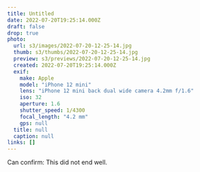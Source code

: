 ```yaml
---
title: Untitled
date: 2022-07-20T19:25:14.000Z
draft: false
drop: true
photo:
  url: s3/images/2022-07-20-12-25-14.jpg
  thumb: s3/thumbs/2022-07-20-12-25-14.jpg
  preview: s3/previews/2022-07-20-12-25-14.jpg
  created: 2022-07-20T19:25:14.000Z
  exif:
    make: Apple
    model: "iPhone 12 mini"
    lens: "iPhone 12 mini back dual wide camera 4.2mm f/1.6"
    iso: 32
    aperture: 1.6
    shutter_speed: 1/4300
    focal_length: "4.2 mm"
    gps: null
  title: null
  caption: null
links: []
---
```


Can confirm: This did not end well.
